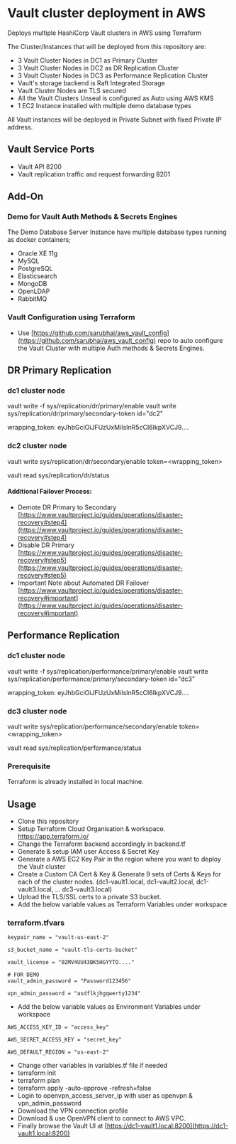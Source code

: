 # Vault cluster deployment in AWS

Deploys multiple HashiCorp Vault clusters in AWS using Terraform

The Cluster/Instances that will be deployed from this repository are:

- 3 Vault Cluster Nodes in DC1 as Primary Cluster
- 3 Vault Cluster Nodes in DC2 as DR Replication Cluster
- 3 Vault Cluster Nodes in DC3 as Performance Replication Cluster
- Vault's storage backend is Raft Integrated Storage
- Vault Cluster Nodes are TLS secured
- All the Vault Clusters Unseal is configured as Auto using AWS KMS
- 1 EC2 Instance installed with multiple demo database types

All Vault instances will be deployed in Private Subnet with fixed Private IP address.

## Vault Service Ports

- Vault API 8200
- Vault replication traffic and request forwarding 8201

## Add-On

### Demo for Vault Auth Methods & Secrets Engines

The Demo Database Server Instance have multiple database types running as docker containers;

- Oracle XE 11g
- MySQL
- PostgreSQL
- Elasticsearch
- MongoDB
- OpenLDAP
- RabbitMQ

### Vault Configuration using Terraform

- Use [https://github.com/sarubhai/aws_vault_config](https://github.com/sarubhai/aws_vault_config) repo to auto configure the Vault Cluster with multiple Auth methods & Secrets Engines.

## DR Primary Replication

### dc1 cluster node

vault write -f sys/replication/dr/primary/enable
vault write sys/replication/dr/primary/secondary-token id="dc2"

wrapping_token: eyJhbGciOiJFUzUxMiIsInR5cCI6IkpXVCJ9....

### dc2 cluster node

vault write sys/replication/dr/secondary/enable token=<wrapping_token>

vault read sys/replication/dr/status

#### Additional Failover Process:

- Demote DR Primary to Secondary
  [https://www.vaultproject.io/guides/operations/disaster-recovery#step4](https://www.vaultproject.io/guides/operations/disaster-recovery#step4)
- Disable DR Primary
  [https://www.vaultproject.io/guides/operations/disaster-recovery#step5](https://www.vaultproject.io/guides/operations/disaster-recovery#step5)
- Important Note about Automated DR Failover
  [https://www.vaultproject.io/guides/operations/disaster-recovery#important](https://www.vaultproject.io/guides/operations/disaster-recovery#important)

## Performance Replication

### dc1 cluster node

vault write -f sys/replication/performance/primary/enable
vault write sys/replication/performance/primary/secondary-token id="dc3"

wrapping_token: eyJhbGciOiJFUzUxMiIsInR5cCI6IkpXVCJ9....

### dc3 cluster node

vault write sys/replication/performance/secondary/enable token=<wrapping_token>

vault read sys/replication/performance/status

### Prerequisite

Terraform is already installed in local machine.

## Usage

- Clone this repository
- Setup Terraform Cloud Organisation & workspace. https://app.terraform.io/
- Change the Terraform backend accordingly in backend.tf
- Generate & setup IAM user Access & Secret Key
- Generate a AWS EC2 Key Pair in the region where you want to deploy the Vault cluster
- Create a Custom CA Cert & Key & Generate 9 sets of Certs & Keys for each of the cluster nodes. (dc1-vault1.local, dc1-vault2.local, dc1-vault3.local, ... dc3-vault3.local)
- Upload the TLS/SSL certs to a private S3 bucket.
- Add the below variable values as Terraform Variables under workspace

### terraform.tfvars

```
keypair_name = "vault-us-east-2"

s3_bucket_name = "vault-tls-certs-bucket"

vault_license = "02MV4UU43BK5HGYYTO...."

# FOR DEMO
vault_admin_password = "Password123456"

vpn_admin_password = "asdflkjhgqwerty1234"
```

- Add the below variable values as Environment Variables under workspace

```
AWS_ACCESS_KEY_ID = "access_key"

AWS_SECRET_ACCESS_KEY = "secret_key"

AWS_DEFAULT_REGION = "us-east-2"
```

- Change other variables in variables.tf file if needed
- terraform init
- terraform plan
- terraform apply -auto-approve -refresh=false
- Login to openvpn_access_server_ip with user as openvpn & vpn_admin_password
- Download the VPN connection profile
- Download & use OpenVPN client to connect to AWS VPC.
- Finally browse the Vault UI at [https://dc1-vault1.local:8200](https://dc1-vault1.local:8200)
